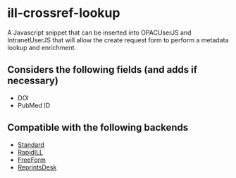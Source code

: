 # ill-crossref-lookup
A Javascript snippet that can be inserted into OPACUserJS and IntranetUserJS that will allow the create request form to perform a metadata lookup and enrichment.

## Considers the following fields (and adds if necessary)
- DOI
- PubMed ID

## Compatible with the following backends
- [Standard](https://bugs.koha-community.org/bugzilla3/show_bug.cgi?id=35570)
- [RapidILL](https://github.com/PTFS-Europe/koha-ill-rapidill)
- [FreeForm](https://github.com/PTFS-Europe/koha-ill-freeform)
- [ReprintsDesk](https://github.com/PTFS-Europe/koha-ill-reprintsdesk)
